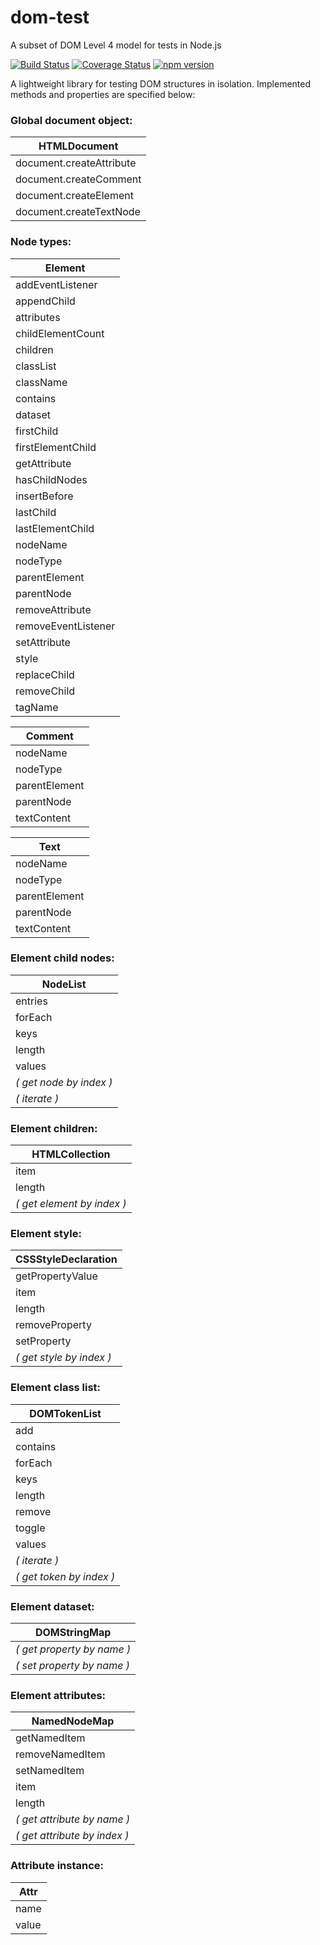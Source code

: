 # dom-test
A subset of DOM Level 4 model for tests in Node.js

[![Build Status](https://travis-ci.org/aswitalski/dom-test.svg?branch=master)](https://travis-ci.org/aswitalski/dom-test)
[![Coverage Status](https://coveralls.io/repos/github/aswitalski/dom-test/badge.svg)](https://coveralls.io/github/aswitalski/dom-test)
[![npm version](https://img.shields.io/npm/v/dom-test.svg?style=flat)](https://www.npmjs.com/package/dom-test)

A lightweight library for testing DOM structures in isolation.
Implemented methods and properties are specified below:

### Global document object:

| HTMLDocument |
|---|
| document.createAttribute |
| document.createComment |
| document.createElement |
| document.createTextNode |

### Node types:

| Element |
|---|
| addEventListener |
| appendChild |
| attributes |
| childElementCount |
| children |
| classList |
| className |
| contains |
| dataset |
| firstChild |
| firstElementChild |
| getAttribute |
| hasChildNodes |
| insertBefore |
| lastChild |
| lastElementChild |
| nodeName |
| nodeType |
| parentElement|
| parentNode |
| removeAttribute |
| removeEventListener |
| setAttribute |
| style |
| replaceChild |
| removeChild |
| tagName |

| Comment |
|---|
| nodeName |
| nodeType |
| parentElement|
| parentNode |
| textContent |

| Text |
|---|
| nodeName |
| nodeType |
| parentElement|
| parentNode |
| textContent |

### Element child nodes:

| NodeList |
|---|
| entries |
| forEach |
| keys |
| length |
| values |
| *( get node by index )* |
| *( iterate )* |

### Element children:

| HTMLCollection |
|---|
| item |
| length |
| *( get element by index )* |

### Element style:

| CSSStyleDeclaration |
|---|
| getPropertyValue |
| item |
| length |
| removeProperty |
| setProperty |
| *( get style by index )* |

### Element class list:

| DOMTokenList |
|---|
| add |
| contains |
| forEach |
| keys |
| length |
| remove |
| toggle |
| values |
| *( iterate )* |
| *( get token by index )* |

### Element dataset:

| DOMStringMap |
|---|
| *( get property by name )* | 
| *( set property by name )* | 

### Element attributes:

| NamedNodeMap |
|---|
| getNamedItem |
| removeNamedItem |
| setNamedItem |
| item |
| length |
| *( get attribute by name )* |
| *( get attribute by index )* |

### Attribute instance:

| Attr |
|---|
| name |
| value |
